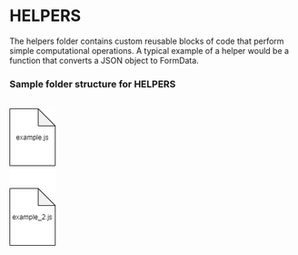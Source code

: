 # HELPERS

The helpers folder contains custom reusable blocks of code that perform simple computational operations. A typical example of a helper would be a function that converts a JSON object to FormData.

### Sample folder structure for HELPERS

\
![image for the helpers structure](helpers.png)